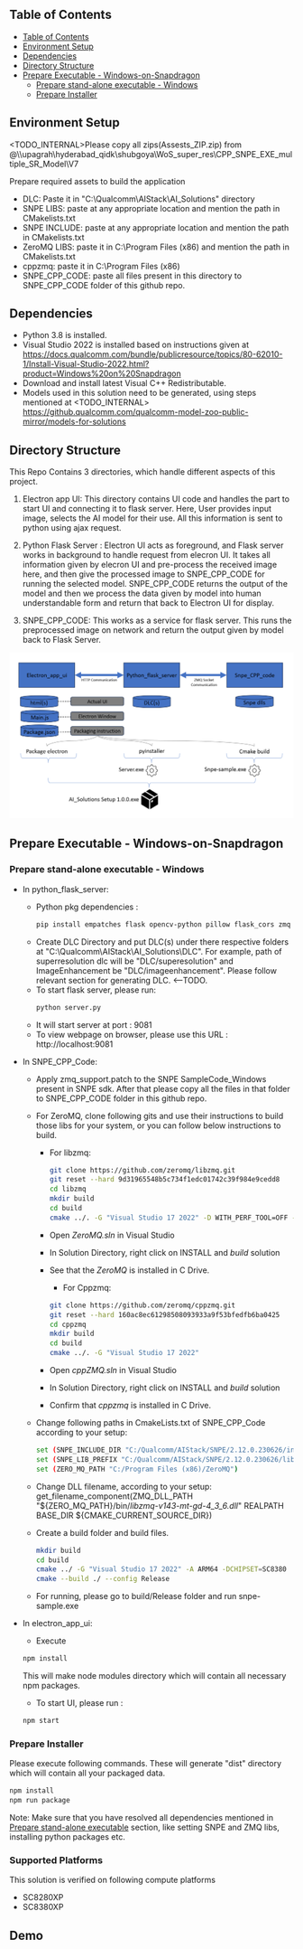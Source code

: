 ## Table of Contents

- [Table of Contents](#table-of-contents)
- [Environment Setup](#environment-setup)
- [Dependencies](#dependencies)
- [Directory Structure](#directory-structure)
- [Prepare Executable - Windows-on-Snapdragon](#prepare-executable---windows-on-snapdragon)
  * [Prepare stand-alone executable - Windows](#prepare-stand-alone-executable---windows)
  * [Prepare Installer](#prepare-installer)

## Environment Setup

<TODO_INTERNAL>Please copy all zips(Assests_ZIP.zip) from @\\\upagrah\hyderabad_qidk\shubgoya\WoS_super_res\CPP_SNPE_EXE_multiple_SR_Model\V7

Prepare required assets to build the application 

* DLC: Paste it in "C:\Qualcomm\AIStack\AI_Solutions" directory  
* SNPE LIBS: paste at any appropriate location and mention the path in CMakelists.txt
* SNPE INCLUDE: paste at any appropriate location and mention the path in CMakelists.txt
* ZeroMQ LIBS: paste it in C:\Program Files (x86) and mention the path in CMakelists.txt
* cppzmq: paste it in C:\Program Files (x86)
* SNPE_CPP_CODE: paste all files present in this directory to SNPE_CPP_CODE folder of this github repo.

## Dependencies
* Python 3.8 is installed.
* Visual Studio 2022 is installed based on instructions given at https://docs.qualcomm.com/bundle/publicresource/topics/80-62010-1/Install-Visual-Studio-2022.html?product=Windows%20on%20Snapdragon
* Download and install latest Visual C++ Redistributable.
* Models used in this solution need to be generated, using steps mentioned at <TODO_INTERNAL> https://github.qualcomm.com/qualcomm-model-zoo-public-mirror/models-for-solutions 


## Directory Structure
This Repo Contains 3 directories, which handle different aspects of this project.

1. Electron app UI: This directory contains UI code and handles the part to start UI and connecting it to flask server. Here, User provides input image, selects the AI model for their use. All this information is sent to python using ajax request.

2. Python Flask Server : Electron UI acts as foreground, and Flask server works in background to handle request from elecron UI. It takes all information given by elecron UI and pre-process the received image here, and then give the processed image to SNPE_CPP_CODE for running the selected model. SNPE_CPP_CODE returns the output of the model and then we process the data given by model into human understandable form and return that back to Electron UI for display.

3. SNPE_CPP_CODE: This works as a service for flask server. This runs the preprocessed image on network and return the output given by model back to Flask Server. 

![Flowchart](Docs_assets/FlowChart.png)

## Prepare Executable - Windows-on-Snapdragon

### Prepare stand-alone executable - Windows
* In python_flask_server:
  - Python pkg dependencies :
	  ```bash
	  pip install empatches flask opencv-python pillow flask_cors zmq pyinstaller waitress torch
	  ```
  - Create DLC Directory and put DLC(s) under there respective folders at "C:\Qualcomm\AIStack\AI_Solutions\DLC". For example, path of superresolution dlc will be "DLC/superesolution" and ImageEnhancement be "DLC/imageenhancement". Please follow relevant section for generating DLC.  <--TODO.
  - To start flask server, please run: 
	   ```bash
	   python server.py
	   ```
  - It will start server at port : 9081
  - To view webpage on browser, please use this URL : http://localhost:9081

* In SNPE_CPP_Code:
  - Apply zmq_support.patch to the SNPE SampleCode_Windows present in SNPE sdk. After that please copy all the files in that folder to SNPE_CPP_CODE folder in this github repo.
  - For ZeroMQ, clone following gits and use their instructions to build those libs for your system, or you can follow below instructions to build.
	 - For libzmq: 

		 ```bash
		 git clone https://github.com/zeromq/libzmq.git
		 git reset --hard 9d31965548b5c734f1edc01742c39f984e9cedd8
		 cd libzmq
		 mkdir build
		 cd build
		 cmake ../. -G "Visual Studio 17 2022" -D WITH_PERF_TOOL=OFF -D ZMQ_BUILD_TESTS=OFF -D ENABLE_CPACK=OFF -D CMAKE_BUILD_TYPE=Release
		 ```

	- Open _ZeroMQ.sln_ in Visual Studio
	- In Solution Directory, right click on INSTALL and _build_ solution 
	- See that the _ZeroMQ_ is installed in C Drive.

        - For Cppzmq:

		```bash
		git clone https://github.com/zeromq/cppzmq.git
		git reset --hard 160ac8ec61298508093933a9f53bfedfb6ba0425
		cd cppzmq
		mkdir build
		cd build
		cmake ../. -G "Visual Studio 17 2022"
		```
	
	- Open _cppZMQ.sln_ in Visual Studio
	- In Solution Directory, right click on INSTALL and _build_ solution 
	- Confirm that _cppzmq_ is installed in C Drive.


  - Change following paths in CmakeLists.txt of SNPE_CPP_Code according to your setup:
	```bash
	set (SNPE_INCLUDE_DIR "C:/Qualcomm/AIStack/SNPE/2.12.0.230626/include/SNPE")
	set (SNPE_LIB_PREFIX "C:/Qualcomm/AIStack/SNPE/2.12.0.230626/lib")
	set (ZERO_MQ_PATH "C:/Program Files (x86)/ZeroMQ")
	```
  - Change DLL filename, according to your setup: get_filename_component(ZMQ_DLL_PATH "${ZERO_MQ_PATH}/bin/_libzmq-v143-mt-gd-4_3_6.dll_" REALPATH BASE_DIR ${CMAKE_CURRENT_SOURCE_DIR})
  - Create a build folder and build files.
	```bash
	mkdir build
	cd build
	cmake ../ -G "Visual Studio 17 2022" -A ARM64 -DCHIPSET=SC8380
	cmake --build ./ --config Release
	```

  - For running, please go to build/Release folder and run snpe-sample.exe

 * In electron_app_ui:
   - Execute 
   ```bash
   npm install
   ```
   This will make node modules directory which will contain all necessary npm packages.
   - To start UI, please run : 
   ```bash
   npm start
   ```

### Prepare Installer

Please execute following commands. These will generate "dist" directory which will contain all your packaged data.
```bash
npm install
npm run package
```

Note: Make sure that you have resolved all dependencies mentioned in [Prepare stand-alone executable](#prepare-stand-alone-executable) section, like setting SNPE and ZMQ libs, installing python packages etc.

### Supported Platforms

This solution is verified on following compute platforms

- SC8280XP
- SC8380XP

## Demo



